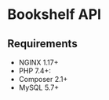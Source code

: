 # Bookshelf API

## Requirements
 - NGINX 1.17+
 - PHP 7.4+:
 - Composer 2.1+
 - MySQL 5.7+

[:license:]:   https://github.com/BeMySlaveDarlin/bookshelf/blob/master/LICENSE
